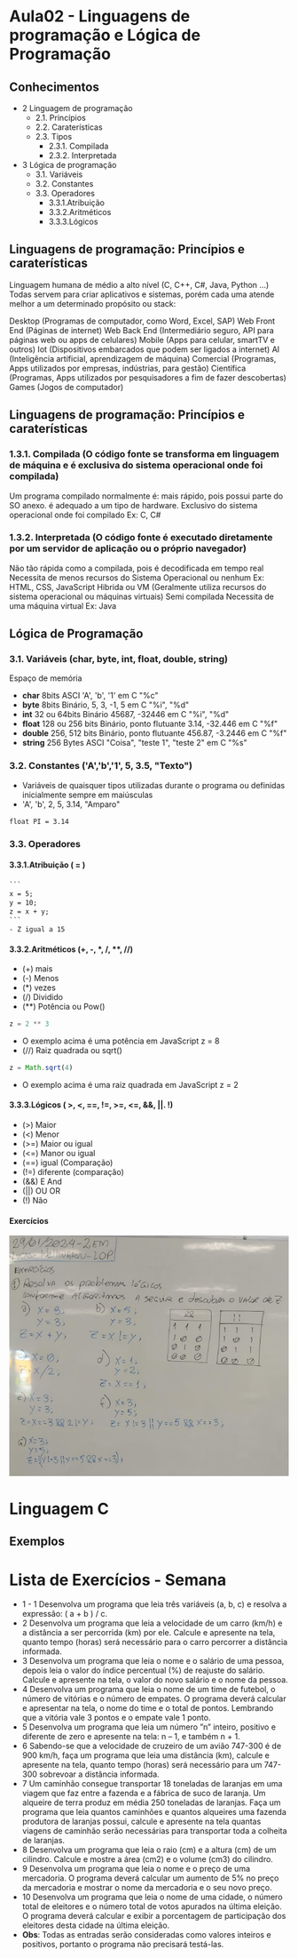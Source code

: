 # Aula02 - Linguagens de programação e Lógica de Programação

## Conhecimentos
- 2 Linguagem de programação
	- 2.1. Princípios
	- 2.2. Caraterísticas
	- 2.3. Tipos 
		- 2.3.1. Compilada
		- 2.3.2. Interpretada
- 3 Lógica de programação
	- 3.1. Variáveis
	- 3.2. Constantes
	- 3.3. Operadores
		- 3.3.1.Atribuição
		- 3.3.2.Aritméticos
		- 3.3.3.Lógicos

## Linguagens de programação: Princípios e caraterísticas
Linguagem humana de médio a alto nível (C, C++, C#, Java, Python ...) Todas servem para criar aplicativos e sistemas, porém cada uma atende melhor a um determinado propósito ou stack:

Desktop (Programas de computador, como Word, Excel, SAP)
Web Front End (Páginas de internet)
Web Back End (Intermediário seguro, API para páginas web ou apps de celulares)
Mobile (Apps para celular, smartTV e outros)
Iot (Dispositivos embarcados que podem ser ligados a internet)
AI (Inteligência artificial, aprendizagem de máquina)
Comercial (Programas, Apps utilizados por empresas, indústrias, para gestão)
Científica (Programas, Apps utilizados por pesquisadores a fim de fazer descobertas)
Games (Jogos de computador)

## Linguagens de programação: Princípios e caraterísticas
### 1.3.1. Compilada (O código fonte se transforma em linguagem de máquina e é exclusiva do sistema operacional onde foi compilada)
Um programa compilado normalmente é:
mais rápido, pois possui parte do SO anexo.
é adequado a um tipo de hardware.
Exclusivo do sistema operacional onde foi compilado
Ex: C, C#
### 1.3.2. Interpretada (O código fonte é executado diretamente por um servidor de aplicação ou o próprio navegador)
Não tão rápida como a compilada, pois é decodificada em tempo real
Necessita de menos recursos do Sistema Operacional ou nenhum
Ex: HTML, CSS, JavaScript
Hibrida ou VM (Geralmente utiliza recursos do sistema operacional ou máquinas virtuais)
Semi compilada
Necessita de uma máquina virtual
Ex: Java

## Lógica de Programação
### 3.1. Variáveis (char, byte, int, float, double, string)
Espaço de memória
- **char** 8bits ASCI 'A', 'b', '1' em C "%c"
- **byte** 8bits Binário, 5, 3, -1, 5 em C "%i", "%d"
- **int** 32 ou 64bits Binário 45687, -32446 em C "%i", "%d"
- **float** 128 ou 256 bits Binário, ponto flutuante 3.14, -32.446 em C "%f"
- **double** 256, 512 bits Binário, ponto flutuante 456.87, -3.2446 em C "%f"
- **string** 256 Bytes ASCI "Coisa", "teste 1", "teste 2" em C "%s"

### 3.2. Constantes ('A','b','1', 5, 3.5, "Texto")
- Variáveis de quaisquer tipos utilizadas durante o programa ou definidas inicialmente sempre em maiúsculas
- 'A', 'b', 2, 5, 3.14, "Amparo"
```
float PI = 3.14
```
### 3.3. Operadores
#### 3.3.1.Atribuição ( = )
    ```
    x = 5;
    y = 10;
    z = x + y;
    ```
    - Z igual a 15
#### 3.3.2.Aritméticos (+, -, *, /, **, //)
- (+) mais
- (-) Menos
- (*) vezes
- (/) Dividido
- (**) Potência ou Pow()
```js
z = 2 ** 3
```
- O exemplo acima é uma potência em JavaScript z = 8
- (//) Raiz quadrada ou sqrt()
```js
z = Math.sqrt(4)
```
- O exemplo acima é uma raiz quadrada em JavaScript z = 2

#### 3.3.3.Lógicos ( >, <, ==, !=, >=, <=, &&, ||. !)
- (>) Maior
- (<) Menor
- (>=) Maior ou igual
- (<=) Manor ou igual
- (==) igual (Comparação)
- (!=) diferente (comparação)
- (&&) E And
- (||) OU OR
- (!) Não

#### Exercícios
![Exercícios](./exerc1.jpg)

# Linguagem C
## Exemplos

# Lista de Exercícios - Semana
- 1 - 1 Desenvolva um programa que leia três variáveis (a, b, c) e resolva a expressão: ( a + b ) / c.
- 2 Desenvolva um programa que leia a velocidade de um carro (km/h) e a distância a ser percorrida (km) por ele. Calcule e apresente na tela, quanto tempo (horas) será necessário para o carro percorrer a distância informada.
- 3 Desenvolva um programa que leia o nome e o salário de uma pessoa, depois leia o valor do índice percentual (%) de reajuste do salário. Calcule e apresente na tela, o valor do novo salário e o nome da pessoa.
- 4 Desenvolva um programa que leia o nome de um time de futebol, o número de vitórias e o número de empates. O programa deverá calcular e apresentar na tela, o nome do time e o total de pontos. Lembrando que a vitória vale 3 pontos e o empate vale 1 ponto.
- 5 Desenvolva um programa que leia um número ”n” inteiro, positivo e diferente de zero e apresente na tela: n – 1, e também n + 1.
- 6 Sabendo-se que a velocidade de cruzeiro de um avião 747-300 é de 900 km/h, faça um programa que leia uma distância (km), calcule e apresente na tela, quanto tempo (horas) será necessário para um 747-300 sobrevoar a distância informada.
- 7 Um caminhão consegue transportar 18 toneladas de laranjas em uma viagem que faz entre a fazenda e a fábrica de suco de laranja. Um alqueire de terra produz em média 250 toneladas de laranjas. Faça um programa que leia quantos caminhões e quantos alqueires uma fazenda produtora de laranjas possui, calcule e apresente na tela quantas viagens de caminhão serão necessárias para transportar toda a colheita de laranjas.
- 8 Desenvolva um programa que leia o raio (cm) e a altura (cm) de um cilindro. Calcule e mostre a área (cm2) e o volume (cm3) do cilindro.
- 9 Desenvolva um programa que leia o nome e o preço de uma mercadoria. O programa deverá calcular um aumento de 5% no preço da mercadoria e mostrar o nome da mercadoria e o seu novo preço.
- 10 Desenvolva um programa que leia o nome de uma cidade, o número total de eleitores e o número total de votos apurados na última eleição. O programa deverá calcular e exibir a porcentagem de participação dos eleitores desta cidade na última eleição.
- **Obs**: Todas as entradas serão consideradas como valores inteiros e positivos, portanto o programa não precisará testá-las.